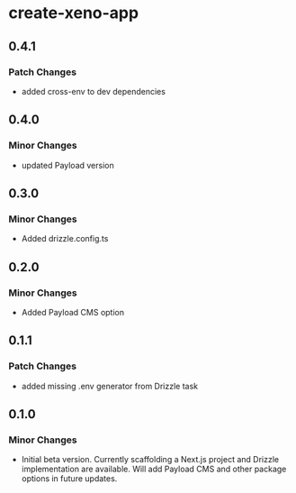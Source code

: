 # create-xeno-app

## 0.4.1

### Patch Changes

- added cross-env to dev dependencies

## 0.4.0

### Minor Changes

- updated Payload version

## 0.3.0

### Minor Changes

- Added drizzle.config.ts

## 0.2.0

### Minor Changes

- Added Payload CMS option

## 0.1.1

### Patch Changes

- added missing .env generator from Drizzle task

## 0.1.0

### Minor Changes

- Initial beta version. Currently scaffolding a Next.js project and Drizzle implementation are available. Will add Payload CMS and other package options in future updates.
